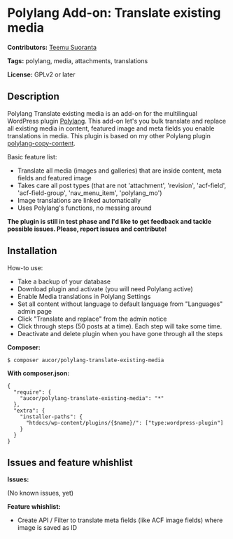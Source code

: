 # Polylang Add-on: Translate existing media

**Contributors:** [Teemu Suoranta](https://github.com/TeemuSuoranta)

**Tags:** polylang, media, attachments, translations

**License:** GPLv2 or later

## Description

Polylang Translate existing media is an add-on for the multilingual WordPress plugin [Polylang](https://wordpress.org/plugins/polylang/). This add-on let's you bulk translate and replace all existing media in content, featured image and meta fields you enable translations in media. This plugin is based on my other Polylang plugin [polylang-copy-content](https://github.com/aucor/polylang-copy-content).


Basic feature list:

 * Translate all media (images and galleries) that are inside content, meta fields and featured image
 * Takes care all post types (that are not 'attachment', 'revision', 'acf-field', 'acf-field-group', 'nav_menu_item', 'polylang_mo')
 * Image translations are linked automatically
 * Uses Polylang's functions, no messing around

**The plugin is still in test phase and I'd like to get feedback and tackle possible issues. Please, report issues and contribute!**


## Installation

How-to use:

 * Take a backup of your database
 * Download plugin and activate (you will need Polylang active)
 * Enable Media translations in Polylang Settings
 * Set all content without language to default language from "Languages" admin page
 * Click "Translate and replace" from the admin notice
 * Click through steps (50 posts at a time). Each step will take some time.
 * Deactivate and delete plugin when you have gone through all the steps

**Composer:**
```
$ composer aucor/polylang-translate-existing-media
```
**With composer.json:**
```
{
  "require": {
    "aucor/polylang-translate-existing-media": "*"
  },
  "extra": {
    "installer-paths": {
      "htdocs/wp-content/plugins/{$name}/": ["type:wordpress-plugin"]
    }
  }
}
```

## Issues and feature whishlist

**Issues:**

(No known issues, yet)

 **Feature whishlist:**

 * Create API / Filter to translate meta fields (like ACF image fields) where image is saved as ID
